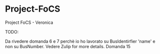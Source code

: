 # Project-FoCS

Project FoCS - Veronica

TODO:

Da rivedere domanda 6 e 7 perchè io ho lavorato su BusIdentirfier 'name' e non su BusNumber. Vedere Zulip for more details.
Domanda 15